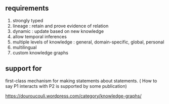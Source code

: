 
## requirements

1. strongly typed 
2. lineage : retain and prove evidence of relation 
3. dynamic : update based on new knowledge
4. allow temporal inferences
5. multiple levels of knowledge : general, domain-specific, global, personal
6. multilingual
7. custom knowledge graphs

## support for

first-class mechanism for making statements about statements. ( How to say P1 interacts with P2 is supported by some publication)

https://douroucouli.wordpress.com/category/knowledge-graphs/
